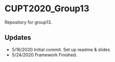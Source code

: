 # CUPT2020_Group13
Repository for group13.

## Updates
- 5/16/2020 Initial commit. Set up readme & slides
- 5/24/2020 Framework Finished.

